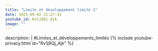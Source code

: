 ```yaml
---
title: "Limite et développement limité 2"
date: 2025-09-02 21:27:32 
youtube_id: Kv1j9Qj_Ajk
image: ""
---
```

description: |
  #Limites_et_développements_limités
{% include youtube-privacy.html id="Kv1j9Qj_Ajk" %}
